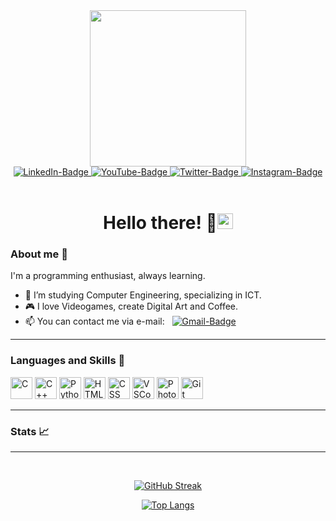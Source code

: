 <div id="header" align="center">
  <img src="https://media.giphy.com/media/fwbzI2kV3Qrlpkh59e/giphy.gif" width="250"/>

  <div id="badges">
    <a href="https://www.linkedin.com/in/luischinearangel/">
      <img src="https://img.shields.io/badge/LinkedIn-blue?logo=linkedin&logoColor=white&style=for-the-badge" alt="LinkedIn-Badge"/>
    </a>
    <a href="https://www.youtube.com/@iluzio">
      <img src="https://img.shields.io/badge/YouTube-red?logo=youtube&logoColor=white&style=for-the-badge" alt="YouTube-Badge"/>
    </a>
    <a href="https://www.twitter.com/IluzioDev">
      <img src="https://img.shields.io/badge/Twitter-blue?logo=twitter&logoColor=white&style=for-the-badge" alt="Twitter-Badge"/>
    </a>
    <a href="https://www.instagram.com/iluziodraws/">
      <img src="https://img.shields.io/badge/Instagram-E4405F?logo=instagram&logoColor=white&style=for-the-badge" alt="Instagram-Badge"/>
    </a>
  </div>

  <div alt="Views Counter">
    <img src="https://komarev.com/ghpvc/?username=iluzioDev&style=flat-square&color=blue" alt=""/>
  </div>
  <br>
  <h1 align="center">Hello there! 👋<img src="https://media.giphy.com/media/Nx0rz3jtxtEre/giphy.gif" height=25/></h1>
</div>

### About me 👤
I'm a programming enthusiast, always learning.

- 🏫 I’m studying Computer Engineering, specializing in ICT.
- 🎮 I love Videogames, create Digital Art and Coffee.
- 📫 You can contact me via e-mail: &nbsp; <a href="mailto: luischinearangel@gmail.com"><img src="https://img.shields.io/badge/Gmail-D14836?style=for-the-badge&logo=gmail&logoColor=white&style=flat&logo" alt="Gmail-Badge"/></a>

---

### Languages and Skills 🔧
<div id="languages-and-skills">
  <img src="https://cdn.jsdelivr.net/gh/devicons/devicon/icons/c/c-original.svg" title="C" alt="C" height=35 widht=35/>
  <img src="https://cdn.jsdelivr.net/gh/devicons/devicon/icons/cplusplus/cplusplus-original.svg" title="C++" alt="C++" height=35 widht=35/>
  <img src="https://cdn.jsdelivr.net/gh/devicons/devicon/icons/python/python-original.svg" title="Python" alt="Python" height=35 widht=35/>
  <img src="https://cdn.jsdelivr.net/gh/devicons/devicon/icons/html5/html5-original.svg" title="HTML" alt="HTML" height=35 widht=35/>
  <img src="https://cdn.jsdelivr.net/gh/devicons/devicon/icons/css3/css3-original.svg" title="CSS" alt="CSS" height=35 widht=35/>
  <img src="https://cdn.jsdelivr.net/gh/devicons/devicon/icons/vscode/vscode-original.svg" title="VSCode" alt="VSCode" height=35 widht=35/>
  <img src="https://cdn.jsdelivr.net/gh/devicons/devicon/icons/photoshop/photoshop-line.svg" title="Photoshop" alt="Photoshop" height=35 widht=35/>
  <img src="https://cdn.jsdelivr.net/gh/devicons/devicon/icons/git/git-plain-wordmark.svg" title="Git" alt="Git" height=35 widht=35/>
</div>

---

### Stats 📈

---
<br>
<div id="stats" align="center">

  [![GitHub Streak](https://streak-stats.demolab.com?user=iluzioDev&theme=dark)](https://git.io/streak-stats)

  [![Top Langs](https://github-readme-stats.vercel.app/api/top-langs/?username=iluzioDev&layout=compact&theme=dark)](https://github.com/anuraghazra/github-readme-stats)
</div>
